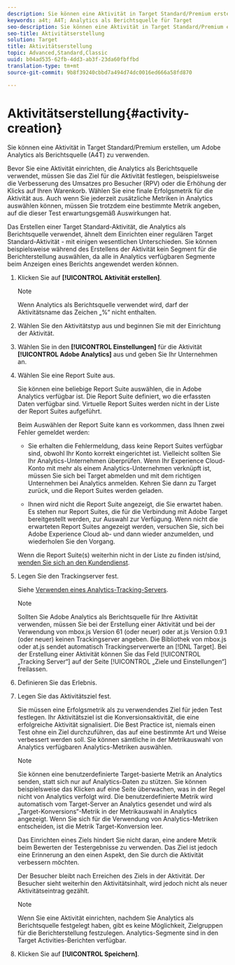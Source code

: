 ```yaml
---
description: Sie können eine Aktivität in Target Standard/Premium erstellen, um Adobe Analytics als Berichtsquelle (A4T) zu verwenden.
keywords: a4t; A4T; Analytics als Berichtsquelle für Target
seo-description: Sie können eine Aktivität in Target Standard/Premium erstellen, um Adobe Analytics als Berichtsquelle (A4T) zu verwenden.
seo-title: Aktivitätserstellung
solution: Target
title: Aktivitätserstellung
topic: Advanced,Standard,Classic
uuid: b04ad535-62fb-4dd3-ab3f-23da60fbffbd
translation-type: tm+mt
source-git-commit: 9b8f39240cbbd7a494d74dc0016ed666a58fd870

---
```



# Aktivitätserstellung{#activity-creation}

Sie können eine Aktivität in Target Standard/Premium erstellen, um Adobe Analytics als Berichtsquelle (A4T) zu verwenden.

Bevor Sie eine Aktivität einrichten, die Analytics als Berichtsquelle verwendet, müssen Sie das Ziel für die Aktivität festlegen, beispielsweise die Verbesserung des Umsatzes pro Besucher (RPV) oder die Erhöhung der Klicks auf Ihren Warenkorb. Wählen Sie eine finale Erfolgsmetrik für die Aktivität aus. Auch wenn Sie jederzeit zusätzliche Metriken in Analytics auswählen können, müssen Sie trotzdem eine bestimmte Metrik angeben, auf die dieser Test erwartungsgemäß Auswirkungen hat.

Das Erstellen einer Target Standard-Aktivität, die Analytics als Berichtsquelle verwendet, ähnelt dem Einrichten einer regulären Target Standard-Aktivität - mit einigen wesentlichen Unterschieden. Sie können beispielsweise während des Erstellens der Aktivität kein Segment für die Berichterstellung auswählen, da alle in Analytics verfügbaren Segmente beim Anzeigen eines Berichts angewendet werden können.

1. Klicken Sie auf **[!UICONTROL Aktivität erstellen]**.

   >[!NOTE]
   >
   >Wenn Analytics als Berichtsquelle verwendet wird, darf der Aktivitätsname das Zeichen „%“ nicht enthalten.

1. Wählen Sie den Aktivitätstyp aus und beginnen Sie mit der Einrichtung der Aktivität.
1. Wählen Sie in den **[!UICONTROL Einstellungen]** für die Aktivität **[!UICONTROL Adobe Analytics]** aus und geben Sie Ihr Unternehmen an.
1. Wählen Sie eine Report Suite aus.

   Sie können eine beliebige Report Suite auswählen, die in Adobe Analytics verfügbar ist. Die Report Suite definiert, wo die erfassten Daten verfügbar sind. Virtuelle Report Suites werden nicht in der Liste der Report Suites aufgeführt.

   Beim Auswählen der Report Suite kann es vorkommen, dass Ihnen zwei Fehler gemeldet werden:

   * Sie erhalten die Fehlermeldung, dass keine Report Suites verfügbar sind, obwohl Ihr Konto korrekt eingerichtet ist.
   Vielleicht sollten Sie Ihr Analytics-Unternehmen überprüfen. Wenn Ihr Experience Cloud-Konto mit mehr als einem Analytics-Unternehmen verknüpft ist, müssen Sie sich bei Target abmelden und mit dem richtigen Unternehmen bei Analytics anmelden. Kehren Sie dann zu Target zurück, und die Report Suites werden geladen.

   * Ihnen wird nicht die Report Suite angezeigt, die Sie erwartet haben.
   Es stehen nur Report Suites, die für die Verbindung mit Adobe Target bereitgestellt werden, zur Auswahl zur Verfügung. Wenn nicht die erwarteten Report Suites angezeigt werden, versuchen Sie, sich bei Adobe Experience Cloud ab- und dann wieder anzumelden, und wiederholen Sie den Vorgang.

   Wenn die Report Suite(s) weiterhin nicht in der Liste zu finden ist/sind, [wenden Sie sich an den Kundendienst](../../cmp-resources-and-contact-information.md#reference_ACA3391A00EF467B87930A450050077C).
1. Legen Sie den Trackingserver fest.

   Siehe [Verwenden eines Analytics-Tracking-Servers](../../c-integrating-target-with-mac/a4t/analytics-tracking-server.md#task_72077BA7E93C4A65A715A18F32228823).

   >[!NOTE]
   >
   >Sollten Sie Adobe Analytics als Berichtsquelle für Ihre Aktivität verwenden, müssen Sie bei der Erstellung einer Aktivität und bei der Verwendung von mbox.js Version 61 (oder neuer) oder at.js Version 0.9.1 (oder neuer) keinen Trackingserver angeben. Die Bibliothek von mbox.js oder at.js sendet automatisch Trackingserverwerte an [!DNL Target]. Bei der Erstellung einer Aktivität können Sie das Feld [!UICONTROL „Tracking Server“] auf der Seite [!UICONTROL „Ziele und Einstellungen“] freilassen.

1. Definieren Sie das Erlebnis. 
1. Legen Sie das Aktivitätsziel fest.

   Sie müssen eine Erfolgsmetrik als zu verwendendes Ziel für jeden Test festlegen. Ihr Aktivitätsziel ist die Konversionsaktivität, die eine erfolgreiche Aktivität signalisiert. Die Best Practice ist, niemals einen Test ohne ein Ziel durchzuführen, das auf eine bestimmte Art und Weise verbessert werden soll. Sie können sämtliche in der Metrikauswahl von Analytics verfügbaren Analytics-Metriken auswählen.

   >[!NOTE]
   >
   >Sie können eine benutzerdefinierte Target-basierte Metrik an Analytics senden, statt sich nur auf Analytics-Daten zu stützen. Sie können beispielsweise das Klicken auf eine Seite überwachen, was in der Regel nicht von Analytics verfolgt wird. Die benutzerdefinierte Metrik wird automatisch vom Target-Server an Analytics gesendet und wird als „Target-Konversions“-Metrik in der Metrikauswahl in Analytics angezeigt. Wenn Sie sich für die Verwendung von Analytics-Metriken entscheiden, ist die Metrik Target-Konversion leer.

   Das Einrichten eines Ziels hindert Sie nicht daran, eine andere Metrik beim Bewerten der Testergebnisse zu verwenden. Das Ziel ist jedoch eine Erinnerung an den einen Aspekt, den Sie durch die Aktivität verbessern möchten.

   Der Besucher bleibt nach Erreichen des Ziels in der Aktivität. Der Besucher sieht weiterhin den Aktivitätsinhalt, wird jedoch nicht als neuer Aktivitätseintrag gezählt.

   >[!NOTE]
   >
   >Wenn Sie eine Aktivität einrichten, nachdem Sie Analytics als Berichtsquelle festgelegt haben, gibt es keine Möglichkeit, Zielgruppen für die Berichterstellung festzulegen. Analytics-Segmente sind in den Target Activities-Berichten verfügbar.

1. Klicken Sie auf **[!UICONTROL Speichern]**.

